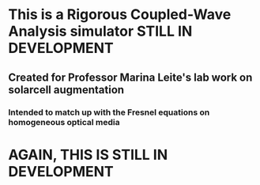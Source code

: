 # This is a Rigorous Coupled-Wave Analysis simulator STILL IN DEVELOPMENT
## Created for Professor Marina Leite's lab work on solarcell augmentation
### Intended to match up with the Fresnel equations on homogeneous optical media
# AGAIN, THIS IS STILL IN DEVELOPMENT
